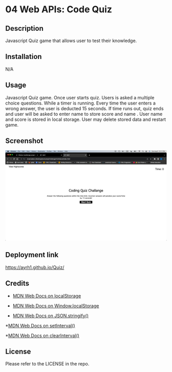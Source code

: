 # 04 Web APIs: Code Quiz

## Description

Javascript Quiz game that allows user to test their knowledge. 

## Installation

N/A

## Usage
Javascript Quiz game. Once user starts quiz. Users is asked a multiple choice questions. While a timer is running. Every time the user enters a wrong answer, the user is deducted 15 seconds. If time runs out, quiz ends and user will be asked to enter name to store score and name . User name and score is stored in local storage. User may delete stored data and restart game.  

## Screenshot 

![image](Asssets/image.png)

## Deployment link

https://ayrh1.github.io/Quiz/

## Credits

* [MDN Web Docs on localStorage](https://developer.mozilla.org/en-US/docs/Web/API/Window/localStorage)

* [MDN Web Docs on Window.localStorage](https://developer.mozilla.org/en-US/docs/Web/API/Window/localStorage)

* [MDN Web Docs on JSON.stringify()](https://developer.mozilla.org/en-US/docs/Web/JavaScript/Reference/Global_Objects/JSON/stringify)

*[MDN Web Docs on setInterval()](https://developer.mozilla.org/en-US/docs/Web/API/WindowOrWorkerGlobalScope/setInterval)

*[MDN Web Docs on clearInterval()](https://developer.mozilla.org/en-US/docs/Web/API/WindowOrWorkerGlobalScope/clearInterval)

## License

Please refer to the LICENSE in the repo.

